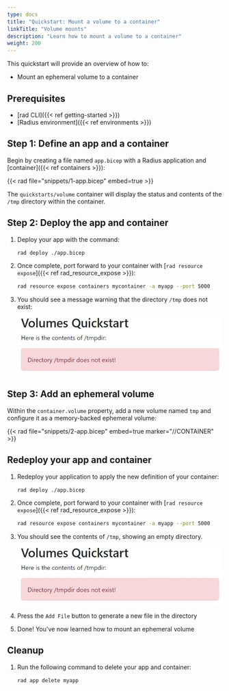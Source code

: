 ```yaml
---
type: docs
title: "Quickstart: Mount a volume to a container"
linkTitle: "Volume mounts"
description: "Learn how to mount a volume to a container" 
weight: 200
---
```


This quickstart will provide an overview of how to:

- Mount an ephemeral volume to a container

## Prerequisites

- [rad CLI]({{< ref getting-started >}})
- [Radius environment]({{< ref environments >}})

## Step 1: Define an app and a container

Begin by creating a file named `app.bicep` with a Radius application and [container]({{< ref containers >}}):

{{< rad file="snippets/1-app.bicep" embed=true >}}

The `quickstarts/volume` container will display the status and contents of the `/tmp` directory within the container.

## Step 2: Deploy the app and container

1. Deploy your app with the command:

   ```bash
   rad deploy ./app.bicep
   ```
1. Once complete, port forward to your container with [`rad resource expose`]({{< ref rad_resource_expose >}}):

   ```bash
   rad resource expose containers mycontainer -a myapp --port 5000
   ```
1. You should see a message warning that the directory `/tmp` does not exist:

   <img src="screenshot-error.jpg" width=1000px alt="Screeshot of container showing that the tmp directory does not exist">

## Step 3: Add an ephemeral volume

Within the `container.volume` property, add a new volume named `tmp` and configure it as a memory-backed ephemeral volume:

{{< rad file="snippets/2-app.bicep" embed=true marker="//CONTAINER" >}}

## Redeploy your app and container

1. Redeploy your application to apply the new definition of your container:

   ```bash
   rad deploy ./app.bicep
   ```

1. Once complete, port forward to your container with [`rad resource expose`]({{< ref rad_resource_expose >}}):

   ```bash
   rad resource expose containers mycontainer -a myapp --port 5000
   ```
1. You should see the contents of `/tmp`, showing an empty directory.

   <img src="screenshot-error.jpg" width=1000px alt="Screeshot of container showing that the tmp directory does not exist">
1. Press the `Add File` button to generate a new file in the directory
1. Done! You've now learned how to mount an ephemeral volume

## Cleanup

1. Run the following command to delete your app and container:

   ```bash
   rad app delete myapp
   ```
